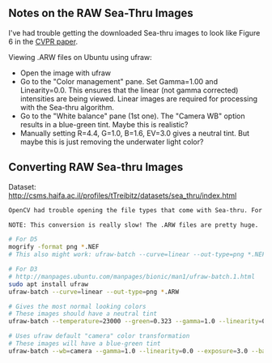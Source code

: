 ## Notes on the RAW Sea-Thru Images

I've had trouble getting the downloaded Sea-thru images to look like Figure 6 in the [CVPR paper](https://openaccess.thecvf.com/content_CVPR_2019/papers/Akkaynak_Sea-Thru_A_Method_for_Removing_Water_From_Underwater_Images_CVPR_2019_paper.pdf).

Viewing .ARW files on Ubuntu using ufraw:
- Open the image with ufraw
- Go to the "Color management" pane. Set Gamma=1.00 and Linearity=0.0. This ensures that the linear (not gamma corrected) intensities are being viewed. Linear images are required for processing with the Sea-thru algorithm.
- Go to the "White balance" pane (1st one). The "Camera WB" option results in a blue-green tint. Maybe this is realistic?
- Manually setting R=4.4, G=1.0, B=1.6, EV=3.0 gives a neutral tint. But maybe this is just removing the underwater light color?

## Converting RAW Sea-thru Images

Dataset: http://csms.haifa.ac.il/profiles/tTreibitz/datasets/sea_thru/index.html

```bash
OpenCV had trouble opening the file types that come with Sea-thru. For example, the NEF images were 1/10th the correct size when loaded with cv::imread.

NOTE: This conversion is really slow! The .ARW files are pretty huge.

# For D5
mogrify -format png *.NEF
# This also might work: ufraw-batch --curve=linear --out-type=png *.NEF

# For D3
# http://manpages.ubuntu.com/manpages/bionic/man1/ufraw-batch.1.html
sudo apt install ufraw
ufraw-batch --curve=linear --out-type=png *.ARW

# Gives the most normal looking colors
# These images should have a neutral tint
ufraw-batch --temperature=23000 --green=0.323 --gamma=1.0 --linearity=0.0 --exposure=3.0 --base-curve=linear --curve=linear --out-type=png --shrink=8 *.ARW

# Uses ufraw default "camera" color transformation
# These images will have a blue-green tint
ufraw-batch --wb=camera --gamma=1.0 --linearity=0.0 --exposure=3.0 --base-curve=linear --curve=linear --out-type=png --shrink=8 *.ARW
```
